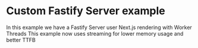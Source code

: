 # Custom Fastify Server example

In this example we have a Fastify Server user Next.js rendering with Worker Threads
This example now uses streaming for lower memory usage and better TTFB
